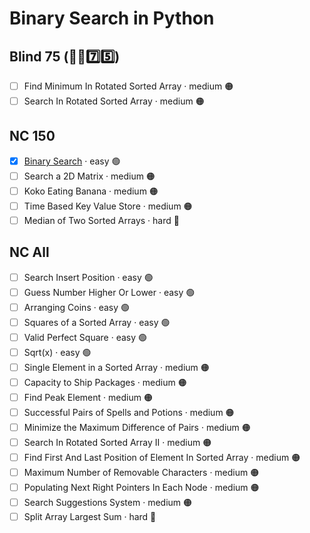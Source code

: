 # Binary Search in Python

## Blind 75 (🧑‍🦯7️⃣5️⃣)
- [ ] Find Minimum In Rotated Sorted Array · medium 🟠
- [ ] Search In Rotated Sorted Array · medium 🟠

## NC 150
- [x] [Binary Search](https://github.com/flenhu/leetcode/blob/main/Python/05_binarySearch/704_binarySearch.ipynb) · easy 🟢 
- [ ] Search a 2D Matrix · medium 🟠
- [ ] Koko Eating Banana · medium 🟠
- [ ] Time Based Key Value Store · medium 🟠
- [ ] Median of Two Sorted Arrays · hard 🔴

## NC All
- [ ] Search Insert Position · easy 🟢 
- [ ] Guess Number Higher Or Lower · easy 🟢 
- [ ] Arranging Coins · easy 🟢 
- [ ] Squares of a Sorted Array · easy 🟢 
- [ ] Valid Perfect Square · easy 🟢 
- [ ] Sqrt(x) · easy 🟢 
- [ ] Single Element in a Sorted Array · medium 🟠
- [ ] Capacity to Ship Packages · medium 🟠
- [ ] Find Peak Element · medium 🟠
- [ ] Successful Pairs of Spells and Potions · medium 🟠
- [ ] Minimize the Maximum Difference of Pairs · medium 🟠	
- [ ] Search In Rotated Sorted Array II · medium 🟠
- [ ] Find First And Last Position of Element In Sorted Array · medium 🟠
- [ ] Maximum Number of Removable Characters · medium 🟠
- [ ] Populating Next Right Pointers In Each Node · medium 🟠
- [ ] Search Suggestions System · medium 🟠
- [ ] Split Array Largest Sum · hard 🔴